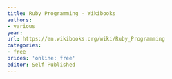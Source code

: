 ```yaml
---
title: Ruby Programming - Wikibooks
authors:
- various
year:
url: https://en.wikibooks.org/wiki/Ruby_Programming
categories:
- free
prices: 'online: free'
editor: Self Published
---
```

